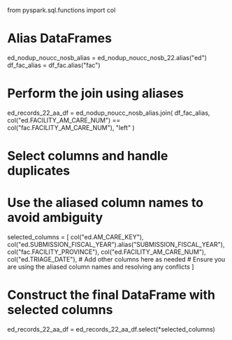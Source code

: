 from pyspark.sql.functions import col

# Alias DataFrames
ed_nodup_noucc_nosb_alias = ed_nodup_noucc_nosb_22.alias("ed")
df_fac_alias = df_fac.alias("fac")

# Perform the join using aliases
ed_records_22_aa_df = ed_nodup_noucc_nosb_alias.join(
    df_fac_alias,
    col("ed.FACILITY_AM_CARE_NUM") == col("fac.FACILITY_AM_CARE_NUM"),
    "left"
)


# Select columns and handle duplicates
# Use the aliased column names to avoid ambiguity
selected_columns = [
    col("ed.AM_CARE_KEY"), 
    col("ed.SUBMISSION_FISCAL_YEAR").alias("SUBMISSION_FISCAL_YEAR"), 
    col("fac.FACILITY_PROVINCE"), 
    col("ed.FACILITY_AM_CARE_NUM"), 
    col("ed.TRIAGE_DATE"), 
    # Add other columns here as needed
    # Ensure you are using the aliased column names and resolving any conflicts
]

# Construct the final DataFrame with selected columns
ed_records_22_aa_df = ed_records_22_aa_df.select(*selected_columns)
